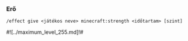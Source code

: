 ### Erő

```
/effect give <játékos neve> minecraft:strength <időtartam> [szint]
```

#![../maximum_level_255.md]!#